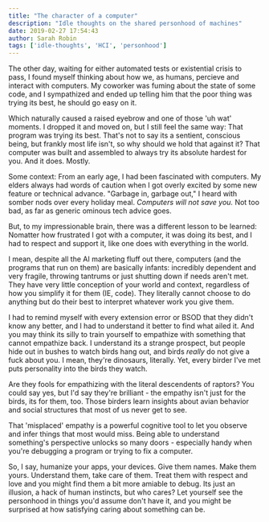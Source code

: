 ```yaml
---
title: "The character of a computer"
description: "Idle thoughts on the shared personhood of machines"
date: 2019-02-27 17:54:43
author: Sarah Robin
tags: ['idle-thoughts', 'HCI', 'personhood']
---
```


The other day, waiting for either automated tests or existential crisis to pass, I found myself thinking about how we, as humans, percieve and interact with computers. My coworker was fuming about the state of some code, and I sympathized and ended up telling him that the poor thing was trying its best, he should go easy on it. 

Which naturally caused a raised eyebrow and one of those 'uh wat' moments. I dropped it and moved on, but I still feel the same way: That program was trying its best. That's not to say its a sentient, conscious being, but frankly most life isn't, so why should we hold that against it? That computer was built and assembled to always try its absolute hardest for you. And it does. Mostly.

Some context: From an early age, I had been fascinated with computers. My elders always had words of caution when I got overly excited by some new feature or technical advance. "Garbage in, garbage out," I heard with somber nods over every holiday meal. _Computers will not save you._ Not too bad, as far as generic ominous tech advice goes. 

But, to my impressionable brain, there was a different lesson to be learned: Nomatter how frustrated I got with a computer, it was doing its best, and I had to respect and support it, like one does with everything in the world.

I mean, despite all the AI marketing fluff out there, computers (and the programs that run on them) are basically infants: incredibly dependent and very fragile, throwing tantrums or just shutting down if needs aren't met. They have very little conception of your world and context, regardless of how you simplify it for them (IE, code). They literally cannot choose to do anything but do their best to interpret whatever work you give them. 

I had to remind myself with every extension error or BSOD that they didn't know any better, and I had to understand it better to find what ailed it. And you may think its silly to train yourself to empathize with something that cannot empathize back. I understand its a strange prospect, but people hide out in bushes to watch birds hang out, and birds *really* do not give a fuck about you. I mean, they're dinosaurs, literally. Yet, every birder I've met puts personality into the birds they watch. 

Are they fools for empathizing with the literal descendents of raptors? You could say yes, but I'd say they're brilliant - the empathy isn't just for the birds, its for them, too. Those birders learn insights about avian behavior and social structures that most of us never get to see. 

That 'misplaced' empathy is a powerful cognitive tool to let you observe and infer things that most would miss. Being able to understand something's perspective unlocks so many doors - especially handy when you're debugging a program or trying to fix a computer.

So, I say, humanize your apps, your devices. Give them names. Make them yours. Understand them, take care of them. Treat them with respect and love and you might find them a bit more amiable to debug. Its just an illusion, a hack of human instincts, but who cares? Let yourself see the personhood in things you'd assume don't have it, and you might be surprised at how satisfying caring about something can be. 